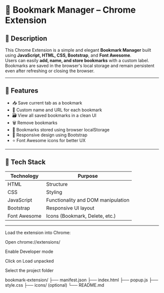 # 🔖 Bookmark Manager – Chrome Extension

## 📌 Description

This Chrome Extension is a simple and elegant **Bookmark Manager** built using **JavaScript, HTML, CSS, Bootstrap**, and **Font Awesome**.  
Users can easily **add, name, and store bookmarks** with a custom label. Bookmarks are saved in the browser's local storage and remain persistent even after refreshing or closing the browser.

---

## 🚀 Features

- 📥 Save current tab as a bookmark
- 📝 Custom name and URL for each bookmark
- 🗃 View all saved bookmarks in a clean UI
- 🗑 Remove bookmarks
- 💾 Bookmarks stored using browser localStorage
- 🎨 Responsive design using Bootstrap
- ⭐ Font Awesome icons for better UX

---

## 🧰 Tech Stack

| Technology | Purpose |
|------------|---------|
| HTML       | Structure |
| CSS        | Styling |
| JavaScript | Functionality and DOM manipulation |
| Bootstrap  | Responsive UI layout |
| Font Awesome | Icons (Bookmark, Delete, etc.) |

---

Load the extension into Chrome:

Open chrome://extensions/

Enable Developer mode

Click on Load unpacked

Select the project folder

bookmark-extension/
├── manifest.json
├── index.html
├── popup.js
├── style.css
├── icons/ (optional)
└── README.md

